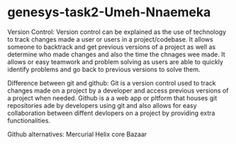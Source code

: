 # genesys-task2-Umeh-Nnaemeka
Version Control:
Version control can be explained as the use of technology to track changes made a user or users in a project/codebase. It allows someone to backtrack and get previous versions of a project as well as determine who made changes and also the time the chnages wee made. It allows or easy teamwork and problem solving as users are able to quickly identify problems and go back to previous versions to solve them.

Difference between git and github:
Git is a version control used to track changes made on a project by a developer and access previous versions of a project when needed.
Github is a a web app or pltform that houses git repositories ade by developers using git and also allows for easy collaboration between diffent devlopers on a project by providing extra functionalities.

Github alternatives:
Mercurial
Helix core
Bazaar